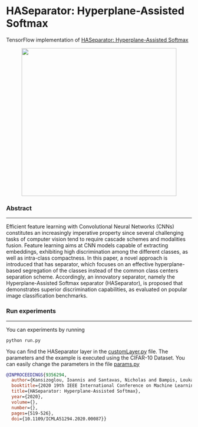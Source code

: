 # HASeparator: Hyperplane-Assisted Softmax

TensorFlow implementation of [HASeparator: Hyperplane-Assisted Softmax](https://ieeexplore.ieee.org/document/9356294/metrics#metrics) 

<p align="center">
<image src="images/circle.png" width="420px" height="400px" />
</p>
</p>

### Abstract
----
Efficient feature learning with Convolutional Neural Networks (CNNs) constitutes an increasingly imperative property since several challenging tasks of computer vision tend to require cascade schemes and modalities fusion. Feature learning aims at CNN models capable of extracting embeddings, exhibiting high discrimination among the different classes, as well as intra-class compactness. In this paper, a novel approach is introduced that has separator, which focuses on an effective hyperplane-based segregation of the classes instead of the common class centers separation scheme. Accordingly, an innovatory separator, namely the Hyperplane-Assisted Softmax separator (HASeparator), is proposed that demonstrates superior discrimination capabilities, as evaluated on popular image classification benchmarks.

### Run experiments
---
You can experiments by running
```
python run.py
```
You can find the HASeparator layer in the [customLayer.py](https://github.com/nsantavas/HASeparator-Hyperplane-Assisted-Softmax/blob/develop/customLayer.py) file. The parameters and the example is executed using the CIFAR-10 Dataset. You can easily change the parameters in the file [params.py](https://github.com/nsantavas/HASeparator-Hyperplane-Assisted-Softmax/blob/develop/params.py)
</p>



```bibtex
@INPROCEEDINGS{9356294,
  author={Kansizoglou, Ioannis and Santavas, Nicholas and Bampis, Loukas and Gasteratos, Antonios},
  booktitle={2020 19th IEEE International Conference on Machine Learning and Applications (ICMLA)}, 
  title={HASeparator: Hyperplane-Assisted Softmax}, 
  year={2020},
  volume={},
  number={},
  pages={519-526},
  doi={10.1109/ICMLA51294.2020.00087}}
```